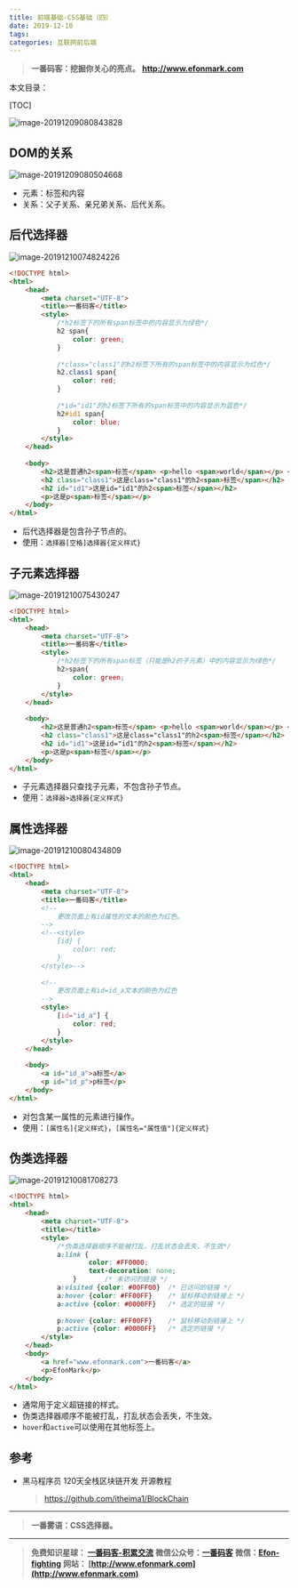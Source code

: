 ```yaml
---
title: 前端基础-CSS基础（四）
date: 2019-12-10
tags: 
categories: 互联网前后端
---
```


> **一番码客：挖掘你关心的亮点。**
> **http://www.efonmark.com**

本文目录：

[TOC]

![image-20191209080843828](2019-12-10-前端基础-CSS基础（四）/image-20191209080843828.png)

<!--more-->

## DOM的关系

![image-20191209080504668](2019-12-10-前端基础-CSS基础（四）/image-20191209080504668.png)

* 元素：标签和内容
* 关系：父子关系、亲兄弟关系、后代关系。

## 后代选择器

![image-20191210074824226](2019-12-10-前端基础-CSS基础（四）/image-20191210074824226.png)

```html
<!DOCTYPE html>
<html>
	<head>
		<meta charset="UTF-8">
		<title>一番码客</title>
		<style>
			/*h2标签下的所有span标签中的内容显示为绿色*/
			h2 span{
				color: green;
			}
			
			/*class="class1"的h2标签下所有的span标签中的内容显示为红色*/
			h2.class1 span{
				color: red;
			}
			
			/*id="id1"的h2标签下所有的span标签中的内容显示为蓝色*/
			h2#id1 span{
				color: blue;
			}
		</style>
	</head>
	
	<body>
		<h2>这是普通h2<span>标签</span> <p>hello <span>world</span></p> </h2>
		<h2 class="class1">这是class="class1"的h2<span>标签</span></h2>
		<h2 id="id1">这是id="id1"的h2<span>标签</span></h2>
		<p>这是p<span>标签</span></p>
	</body>
</html>
```

* 后代选择器是包含孙子节点的。
* 使用：`选择器[空格]选择器{定义样式}`

## 子元素选择器

![image-20191210075430247](2019-12-10-前端基础-CSS基础（四）/image-20191210075430247.png)

```html
<!DOCTYPE html>
<html>
	<head>
		<meta charset="UTF-8">
		<title>一番码客</title>
		<style>
			/*h2标签下的所有span标签（只能是h2的子元素）中的内容显示为绿色*/
			h2>span{
				color: green;
			}
		</style>
	</head>
	
	<body>
		<h2>这是普通h2<span>标签</span> <p>hello <span>world</span></p> </h2>
		<h2 class="class1">这是class="class1"的h2<span>标签</span></h2>
		<h2 id="id1">这是id="id1"的h2<span>标签</span></h2>
		<p>这是p<span>标签</span></p>
	</body>
</html>
```

* 子元素选择器只查找子元素，不包含孙子节点。
* 使用：`选择器>选择器{定义样式}`

## 属性选择器

![image-20191210080434809](2019-12-10-前端基础-CSS基础（四）/image-20191210080434809.png)

```html
<!DOCTYPE html>
<html>
	<head>
		<meta charset="UTF-8">
		<title>一番码客</title>
		<!--
        	更改页面上有id属性的文本的颜色为红色。
        -->
		<!--<style>
			[id] {
				color: red;
			}
		</style>-->
		
		<!--
        	更改页面上有id=id_a文本的颜色为红色
        -->
        <style>
        	[id="id_a"] {
        		color: red;
        	}
        </style>
	</head>
	
	<body>
		<a id="id_a">a标签</a>
		<p id="id_p">p标签</p>
	</body>
</html>
```

* 对包含某一属性的元素进行操作。
* 使用：`[属性名]{定义样式}`，`[属性名="属性值"]{定义样式}`

## 伪类选择器

![image-20191210081708273](2019-12-10-前端基础-CSS基础（四）/image-20191210081708273.png)

```html
<!DOCTYPE html>
<html>
	<head>
		<meta charset="UTF-8">
		<title></title>
		<style>
			/*伪类选择器顺序不能被打乱，打乱状态会丢失，不生效*/
			a:link {
					color: #FF0000;
					text-decoration: none;
				}		/* 未访问的链接 */
			a:visited {color: #00FF00}	/* 已访问的链接 */
			a:hover {color: #FF00FF}	/* 鼠标移动到链接上 */
			a:active {color: #0000FF}	/* 选定的链接 */
			
			p:hover {color: #FF00FF}	/* 鼠标移动到链接上 */
			p:active {color: #0000FF}	/* 选定的链接 */
		</style>
	</head>
	<body>
		<a href="www.efonmark.com">一番码客</a>
		<p>EfonMark</p>
	</body>
</html>
```

* 通常用于定义超链接的样式。
* 伪类选择器顺序不能被打乱，打乱状态会丢失，不生效。
* `hover`和`active`可以使用在其他标签上。

## 参考

* 黑马程序员 120天全栈区块链开发 开源教程

  > https://github.com/itheima1/BlockChain
  

----

> **一番雾语：CSS选择器。**

----------

> **免费知识星球： [一番码客-积累交流](http://www.efonmark.com/efonmark-blog/readme/zhishixingqiu1.png)**
> **微信公众号：[一番码客](http://www.efonmark.com/efonmark-blog/readme/guanzhu_1.jpg)**
> **微信：[Efon-fighting](http://www.efonmark.com/efonmark-blog/readme/weixin.jpg)**
> **网站： [http://www.efonmark.com](http://www.efonmark.com)**